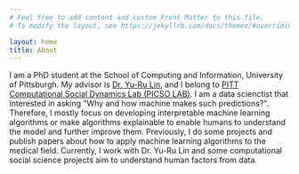 ```yaml
---
# Feel free to add content and custom Front Matter to this file.
# To modify the layout, see https://jekyllrb.com/docs/themes/#overriding-theme-defaults

layout: home
title: About
---
```


I am a PhD student at the School of Computing and Information, University of Pittsburgh. My advisor is [Dr. Yu-Ru Lin](http://www.yurulin.com/), and I belong to [PITT Computational Social Dynamics Lab (PICSO LAB)](https://picsolab.github.io/). I am a data scienctist that interested in asking "Why and how machine makes such predictions?". Therefore, I mostly focus on developing interpretable machine learning algorithms or make algorithms explainable to enable humans to understand the model and further improve them. Previously, I do some projects and publish papers about how to apply machine learning algorithms to the medical field. Currently, I work with Dr. Yu-Ru Lin and some computational social science projects aim to understand human factors from data.